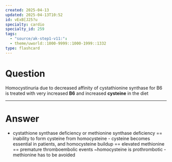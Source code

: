 ```yaml
---
created: 2025-04-13
updated: 2025-04-13T10:52
id: vExB[J25?u
specialty: cardio
specialty_id: 259
tags:
  - "source/ak-step1-v11:": 
  - theme/uworld::1000-9999::1000-1999::1332
type: flashcard
---
```


# Question
Homocystinuria due to decreased affinity of cystathionine synthase for B6 is treated with very increased **B6** and increased **cysteine** in the diet

---

# Answer
- cystathione synthase deficiency or methionine synthase deficiency == inability to form cysteine from homocysteine - cysteine becomes essential in patients, and homocysteine buildup == elevated methionine == premature thromboembolic events ~homocysteine is prothrombotic  - methionine has to be avoided